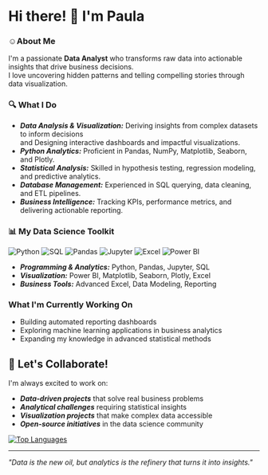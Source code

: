 # Hi there! 👋 I'm Paula

### ☺️About Me
I'm a passionate **Data Analyst** who transforms raw data into actionable insights that drive business decisions.   
I love uncovering hidden patterns and telling compelling stories through data visualization.

### 🔍 What I Do
- ***Data Analysis & Visualization:*** Deriving insights from complex datasets to inform decisions  
and Designing interactive dashboards and impactful visualizations.
- ***Python Analytics:*** Proficient in Pandas, NumPy, Matplotlib, Seaborn, and Plotly.
- ***Statistical Analysis:*** Skilled in hypothesis testing, regression modeling, and predictive analytics.
- ***Database Management:*** Experienced in SQL querying, data cleaning, and ETL pipelines.
- ***Business Intelligence:*** Tracking KPIs, performance metrics, and delivering actionable reporting.

### 📊 My Data Science Toolkit
![Python](https://img.shields.io/badge/-Python-3776AB?style=flat-square&logo=python&logoColor=white)
![SQL](https://img.shields.io/badge/-SQL-4479A1?style=flat-square&logo=mysql&logoColor=white)
![Pandas](https://img.shields.io/badge/-Pandas-150458?style=flat-square&logo=pandas&logoColor=white)
![Jupyter](https://img.shields.io/badge/-Jupyter-F37626?style=flat-square&logo=jupyter&logoColor=white)
![Excel](https://img.shields.io/badge/-Excel-217346?style=flat-square&logo=microsoft-excel&logoColor=white)
![Power BI](https://img.shields.io/badge/-Power%20BI-F2C811?style=flat-square&logo=power-bi&logoColor=black)
- ***Programming & Analytics:*** Python, Pandas, Jupyter, SQL
- ***Visualization:*** Power BI, Matplotlib, Seaborn, Plotly, Excel
- ***Business Tools:*** Advanced Excel, Data Modeling, Reporting

### What I'm Currently Working On
-  Building automated reporting dashboards
-  Exploring machine learning applications in business analytics
-  Expanding my knowledge in advanced statistical methods

## 🤝 Let's Collaborate!
I'm always excited to work on:
-  ***Data-driven projects*** that solve real business problems
-  ***Analytical challenges*** requiring statistical insights
-  ***Visualization projects*** that make complex data accessible
-  ***Open-source initiatives*** in the data science community


[![Top Languages](https://github-readme-stats.vercel.app/api/top-langs/?username=PaulaBesst&layout=compact&theme=radical)](https://github.com/PaulaBesst)

<!-- Alternative stats services if the above doesn't work -->
<!-- 
![GitHub Stats](https://github-readme-stats-sigma-five.vercel.app/api?username=PaulaBesst&show_icons=true&theme=radical)
![GitHub Streak](https://streak-stats.demolab.com/?user=PaulaBesst&theme=radical)
-->
---

*"Data is the new oil, but analytics is the refinery that turns it into insights."*
